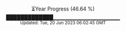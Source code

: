 <p align="center">
⏳Year Progress (46.64 %) <br>
█████████████▁▁▁▁▁▁▁▁▁▁▁▁▁▁▁▁▁ <br>
<sub>Updated: Tue, 20 Jun 2023 06:02:45 GMT</sub>
</p>

